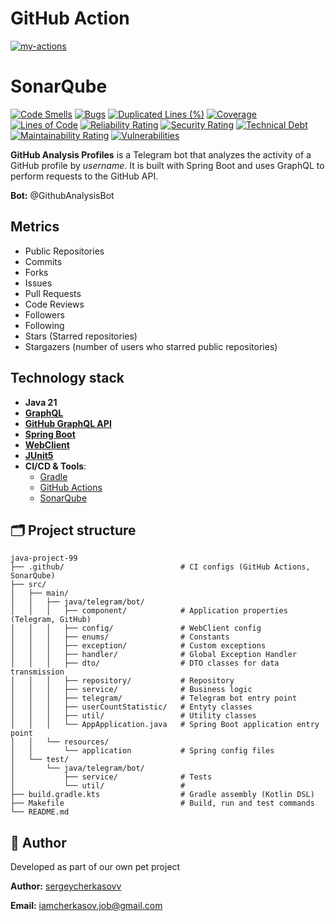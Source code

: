 # GitHub Action
[![my-actions](https://github.com/sergeycherkasovv/github-profile-analyzer/actions/workflows/main.yml/badge.svg)](https://github.com/sergeycherkasovv/github-profile-analyzer/actions/workflows/main.yml)
# SonarQube
[![Code Smells](https://sonarcloud.io/api/project_badges/measure?project=sergeycherkasovv_github-profile-analyzer&metric=code_smells)](https://sonarcloud.io/summary/new_code?id=sergeycherkasovv_github-profile-analyzer)
[![Bugs](https://sonarcloud.io/api/project_badges/measure?project=sergeycherkasovv_github-profile-analyzer&metric=bugs)](https://sonarcloud.io/summary/new_code?id=sergeycherkasovv_github-profile-analyzer)
[![Duplicated Lines (%)](https://sonarcloud.io/api/project_badges/measure?project=sergeycherkasovv_github-profile-analyzer&metric=duplicated_lines_density)](https://sonarcloud.io/summary/new_code?id=sergeycherkasovv_github-profile-analyzer)
[![Coverage](https://sonarcloud.io/api/project_badges/measure?project=sergeycherkasovv_github-profile-analyzer&metric=coverage)](https://sonarcloud.io/summary/new_code?id=sergeycherkasovv_github-profile-analyzer)
[![Lines of Code](https://sonarcloud.io/api/project_badges/measure?project=sergeycherkasovv_github-profile-analyzer&metric=ncloc)](https://sonarcloud.io/summary/new_code?id=sergeycherkasovv_github-profile-analyzer)
[![Reliability Rating](https://sonarcloud.io/api/project_badges/measure?project=sergeycherkasovv_github-profile-analyzer&metric=reliability_rating)](https://sonarcloud.io/summary/new_code?id=sergeycherkasovv_github-profile-analyzer)
[![Security Rating](https://sonarcloud.io/api/project_badges/measure?project=sergeycherkasovv_github-profile-analyzer&metric=security_rating)](https://sonarcloud.io/summary/new_code?id=sergeycherkasovv_github-profile-analyzer)
[![Technical Debt](https://sonarcloud.io/api/project_badges/measure?project=sergeycherkasovv_github-profile-analyzer&metric=sqale_index)](https://sonarcloud.io/summary/new_code?id=sergeycherkasovv_github-profile-analyzer)
[![Maintainability Rating](https://sonarcloud.io/api/project_badges/measure?project=sergeycherkasovv_github-profile-analyzer&metric=sqale_rating)](https://sonarcloud.io/summary/new_code?id=sergeycherkasovv_github-profile-analyzer)
[![Vulnerabilities](https://sonarcloud.io/api/project_badges/measure?project=sergeycherkasovv_github-profile-analyzer&metric=vulnerabilities)](https://sonarcloud.io/summary/new_code?id=sergeycherkasovv_github-profile-analyzer)

**GitHub Analysis Profiles** is a Telegram bot that analyzes the activity of a GitHub profile by _username_. It is built with Spring Boot and uses GraphQL to perform requests to the GitHub API.

**Bot:** @GithubAnalysisBot

## Metrics
- Public Repositories
- Commits
- Forks
- Issues
- Pull Requests
- Code Reviews
- Followers
- Following
- Stars (Starred repositories)
- Stargazers (number of users who starred public repositories)
## Technology stack
- **Java 21**
- **[GraphQL](https://graphql.org/)**
- **[GitHub GraphQL API](https://docs.github.com/en/graphql)**
- **[Spring Boot](https://spring.io/projects/spring-boot)**
- **[WebClient](https://docs.spring.io/spring-framework/reference/web/webflux-webclient.html)**
- **[JUnit5](https://junit.org/)**
- **CI/CD & Tools**:
    - [Gradle](https://gradle.org/)
    - [GitHub Actions](https://github.com/features/actions)
    - [SonarQube](https://www.sonarsource.com/)

## 🗂 Project structure
    java-project-99
    ├── .github/                          # CI configs (GitHub Actions, SonarQube)
    ├── src/
    │   ├── main/
    │   │   ├── java/telegram/bot/         
    │   │   │   ├── component/            # Application properties (Telegram, GitHub)
    │   │   │   ├── config/               # WebClient config
    │   │   │   ├── enums/                # Constants
    │   │   │   ├── exception/            # Custom exceptions
    │   │   │   ├── handler/              # Global Exception Handler
    │   │   │   ├── dto/                  # DTO classes for data transmission
    │   │   │   ├── repository/           # Repository
    │   │   │   ├── service/              # Business logic
    │   │   │   ├── telegram/             # Telegram bot entry point
    │   │   │   ├── userCountStatistic/   # Entyty classes 
    │   │   │   ├── util/                 # Utility classes 
    │   │   │   └── AppApplication.java   # Spring Boot application entry point
    │   │   └── resources/
    │   │       └── application           # Spring config files
    │   └── test/
    │       └── java/telegram/bot/         
    │           ├── service/              # Tests
    │           └── util/                 # 
    ├── build.gradle.kts                  # Gradle assembly (Kotlin DSL)
    ├── Makefile                          # Build, run and test commands
    └── README.md  

## 👤 Author
Developed as part of our own pet project

**Author:** [sergeycherkasovv](https://github.com/sergeycherkasovv)

**Email:** iamcherkasov.job@gmail.com